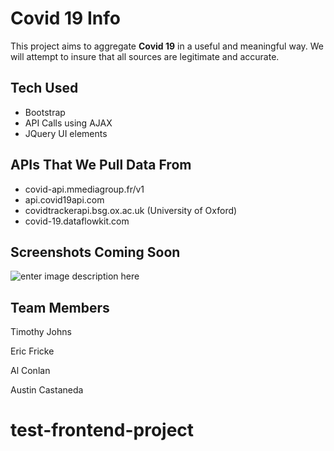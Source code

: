 # Covid 19 Info

This project aims to aggregate **Covid 19** in a useful and meaningful way. We will attempt to insure that all sources are legitimate and accurate.


## Tech Used

 - Bootstrap
 - API Calls using AJAX
 - JQuery UI elements

## APIs That We Pull Data From

 - covid-api.mmediagroup.fr/v1
 - api.covid19api.com
 - covidtrackerapi.bsg.ox.ac.uk (University of Oxford)
 - covid-19.dataflowkit.com

## Screenshots Coming Soon

![enter image description here](https://images.unsplash.com/photo-1614332287897-cdc485fa562d?ixid=MnwxMjA3fDB8MHxwaG90by1wYWdlfHx8fGVufDB8fHx8&ixlib=rb-1.2.1&auto=format&fit=crop&w=500&q=80)

## Team Members

Timothy Johns

Eric Fricke

Al Conlan

Austin Castaneda
# test-frontend-project
